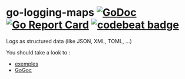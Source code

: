 # go-logging-maps [![GoDoc](https://godoc.org/github.com/Jimskapt/go-logging-maps?status.svg)](https://godoc.org/github.com/Jimskapt/go-logging-maps) [![Go Report Card](https://goreportcard.com/badge/github.com/Jimskapt/go-logging-maps)](https://goreportcard.com/report/github.com/Jimskapt/go-logging-maps) [![codebeat badge](https://codebeat.co/badges/2a6b7e9c-59c8-4994-b3cb-4c7f97add434)](https://codebeat.co/projects/github-com-jimskapt-go-logging-maps)
Logs as structured data (like JSON, XML, TOML, ...)

You should take a look to :
- [exemples](https://github.com/Jimskapt/go-logging-maps/blob/master/examples/)
- [GoGoc](https://godoc.org/github.com/Jimskapt/go-logging-maps)
